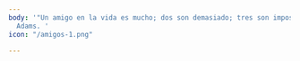```yaml
---
body: '"Un amigo en la vida es mucho; dos son demasiado; tres son imposibles". Henry
  Adams. '
icon: "/amigos-1.png"

---
```

